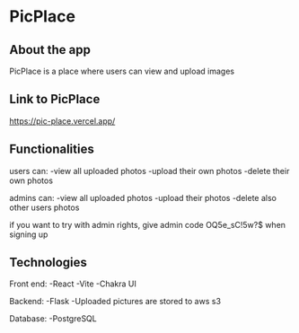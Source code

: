 # PicPlace

## About the app
PicPlace is a place where users can view and upload images


## Link to PicPlace

https://pic-place.vercel.app/

## Functionalities

users can:
-view all uploaded photos
-upload their own photos
-delete their own photos

admins can:
-view all uploaded photos
-upload their photos
-delete also other users photos

if you want to try with admin rights, give admin code OQ5e_sC!5w?$ when signing up

## Technologies

Front end:
-React
-Vite 
-Chakra UI

Backend:
-Flask
-Uploaded pictures are stored to aws s3

Database:
-PostgreSQL



